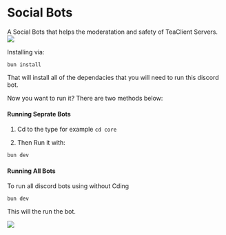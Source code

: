 # Social Bots
A Social Bots that helps the moderatation and safety of TeaClient Servers.
<br>
<img src="https://raw.githubusercontent.com/TeaclientMinecraft/.github/main/assets/dividers.png">


Installing via:
```shell
bun install
```

That will install all of the dependacies that you will need to run this discord bot.

Now you want to run it? There are two methods below:

#### Running Seprate Bots 
1. Cd to the type for example `cd core`

2. Then Run it with: 
```sh
bun dev
```

#### Running All Bots

To run all discord bots using without Cding
```
bun dev
```

This will the run the bot.

<img src="https://raw.githubusercontent.com/TeaclientMinecraft/.github/main/assets/dividers.png">